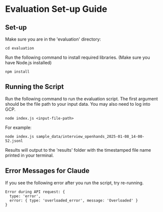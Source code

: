 # Evaluation Set-up Guide

## Set-up
Make sure you are in the 'evaluation' directory:
```
cd evaluation
```
Run the following command to install required libraries. (Make sure you have Node.js installed)
```
npm install
```

## Running the Script
Run the following command to run the evaluation script. The first argument should be the file path to your input data. You may also need to log into GCP. 
```
node index.js <input-file-path>
```
For example:
```
node index.js sample_data/interview_openhands_2025-01-08_14-00-52.jsonl
```
Results will output to the 'results' folder with the timestamped file name printed in your terminal. 

## Error Messages for Claude

If you see the following error after you run the script, try re-running.
```
Error during API request: {
  type: 'error',
  error: { type: 'overloaded_error', message: 'Overloaded' }
}
```



